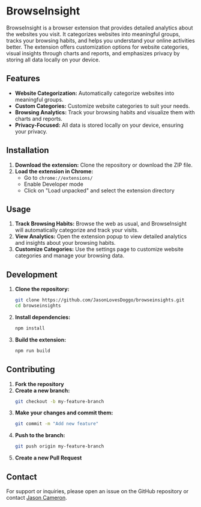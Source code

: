 # BrowseInsight

BrowseInsight is a browser extension that provides detailed analytics about the websites you visit. It categorizes websites into meaningful groups, tracks your browsing habits, and helps you understand your online activities better. The extension offers customization options for website categories, visual insights through charts and reports, and emphasizes privacy by storing all data locally on your device.

## Features

- **Website Categorization:** Automatically categorize websites into meaningful groups.
- **Custom Categories:** Customize website categories to suit your needs.
- **Browsing Analytics:** Track your browsing habits and visualize them with charts and reports.
- **Privacy-Focused:** All data is stored locally on your device, ensuring your privacy.

## Installation

1. **Download the extension:** Clone the repository or download the ZIP file.
2. **Load the extension in Chrome:**
    - Go to `chrome://extensions/`
    - Enable Developer mode
    - Click on "Load unpacked" and select the extension directory

## Usage

1. **Track Browsing Habits:** Browse the web as usual, and BrowseInsight will automatically categorize and track your visits.
2. **View Analytics:** Open the extension popup to view detailed analytics and insights about your browsing habits.
3. **Customize Categories:** Use the settings page to customize website categories and manage your browsing data.

## Development

1. **Clone the repository:**
   ```bash
   git clone https://github.com/JasonLovesDoggo/browseinsights.git
   cd browseinsights
   ```
2. **Install dependencies:**
   ```bash
   npm install
   ```
3. **Build the extension:**
   ```bash
   npm run build
   ```

## Contributing

1. **Fork the repository**
2. **Create a new branch:**
   ```bash
   git checkout -b my-feature-branch
   ```
3. **Make your changes and commit them:**
   ```bash
   git commit -m "Add new feature"
   ```
4. **Push to the branch:**
   ```bash
   git push origin my-feature-branch
   ```
5. **Create a new Pull Request**

## Contact

For support or inquiries, please open an issue on the GitHub repository or contact [Jason Cameron](https://github.com/JasonLovesDoggo).
